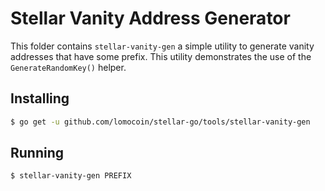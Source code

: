 # Stellar Vanity Address Generator

This folder contains `stellar-vanity-gen` a simple utility to generate vanity addresses that have some prefix.  This utility demonstrates the use of the
`GenerateRandomKey()` helper.

## Installing

```bash
$ go get -u github.com/lomocoin/stellar-go/tools/stellar-vanity-gen
```

## Running

```bash
$ stellar-vanity-gen PREFIX
```
